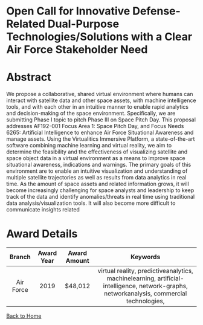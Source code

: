 
Open Call for Innovative Defense-Related Dual-Purpose Technologies/Solutions with a Clear Air Force Stakeholder Need
====================================================================================================================

# Abstract


We propose a collaborative, shared virtual environment where humans can interact with satellite data and other space assets, with machine intelligence tools, and with each other in an intuitive manner to enable rapid analytics and decision-making of the space environment. Specifically, we are submitting Phase I topic to pitch Phase III on Space Pitch Day. This proposal addresses AF192-001 Focus Area 1: Space Pitch Day, and Focus Needs 6265: Artificial Intelligence to enhance Air Force Situational Awareness and manage assets. Using the Virtualitics Immersive Platform, a state-of-the-art software combining machine learning and virtual reality, we aim to determine the feasibility and the effectiveness of visualizing satellite and space object data in a virtual environment as a means to improve space situational awareness, indications and warnings. The primary goals of this environment are to enable an intuitive visualization and understanding of multiple satellite trajectories as well as results from data analytics in real time. As the amount of space assets and related information grows, it will become increasingly challenging for space analysts and leadership to keep track of the data and identify anomalies/threats in real time using traditional data analysis/visualization tools. It will also become more difficult to communicate insights related  

# Award Details

|Branch|Award Year|Award Amount|Keywords|
| :---: | :---: | :---: | :---: |
|Air Force|2019|$48,012|virtual reality, predictiveanalytics, machinelearning, artificial-intelligence, network-graphs, networkanalysis, commercial technologies, |
  
  


[Back to Home](https://github.com/chrischow/dod_sbir_awards#1548)